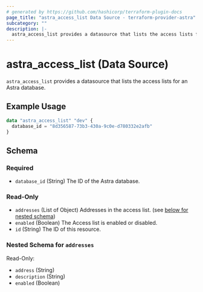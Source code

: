 ```yaml
---
# generated by https://github.com/hashicorp/terraform-plugin-docs
page_title: "astra_access_list Data Source - terraform-provider-astra"
subcategory: ""
description: |-
  astra_access_list provides a datasource that lists the access lists for an Astra database.
---
```


# astra_access_list (Data Source)

`astra_access_list` provides a datasource that lists the access lists for an Astra database.

## Example Usage

```terraform
data "astra_access_list" "dev" {
  database_id = "8d356587-73b3-430a-9c0e-d780332e2afb"
}
```

<!-- schema generated by tfplugindocs -->
## Schema

### Required

- `database_id` (String) The ID of the Astra database.

### Read-Only

- `addresses` (List of Object) Addresses in the access list. (see [below for nested schema](#nestedatt--addresses))
- `enabled` (Boolean) The Access list is enabled or disabled.
- `id` (String) The ID of this resource.

<a id="nestedatt--addresses"></a>
### Nested Schema for `addresses`

Read-Only:

- `address` (String)
- `description` (String)
- `enabled` (Boolean)
